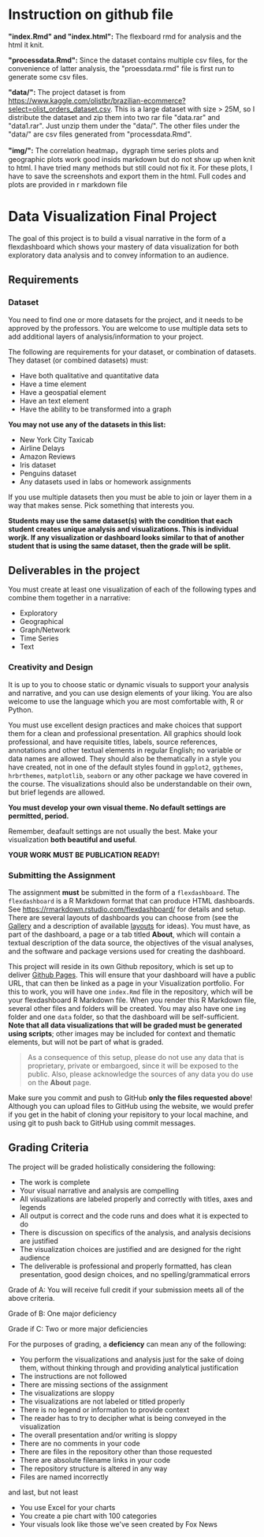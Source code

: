 # Instruction on github file

**"index.Rmd" and "index.html":** The flexboard rmd for analysis and the html it knit.

**"processdata.Rmd":**  Since the dataset contains multiple csv files, for the convenience of latter analysis, the "proessdata.rmd" file is first run to generate some csv files. 

**"data/":** The project dataset is from https://www.kaggle.com/olistbr/brazilian-ecommerce?select=olist_orders_dataset.csv. This is a large dataset with size > 25M, so I distribute the dataset and zip them into two rar file "data.rar" and "data1.rar". Just unzip them under the "data/". The other files under the "data/" are csv files generated from "processdata.Rmd".

**"img/":** The correlation heatmap，dygraph time series plots and geographic plots work good insids markdown but do not show up when knit to html. I have tried many methods but still could not fix it. For these plots, I have to save the screenshots and export them in the html. Full codes and plots are provided in r markdown file



# Data Visualization Final Project

The goal of this project is to build a visual narrative in the form of a flexdashboard which shows your mastery of data visualization for both exploratory data analysis and to convey information to an audience.

## Requirements

### Dataset

You need to find one or more datasets for the project, and it needs to be approved by the professors. You are welcome to use multiple data sets to add additional layers of analysis/information to your project.

The following are requirements for your dataset, or combination of datasets. They dataset (or combined datasets) must:

* Have both qualitative and quantitative data
* Have a time element
* Have a geospatial element
* Have an text element
* Have the ability to be transformed into a graph

**You may not use any of the datasets in this list:**

* New York City Taxicab
* Airline Delays
* Amazon Reviews
* Iris dataset
* Penguins dataset
* Any datasets used in labs or homework assignments


If you use multiple datasets then you must be able to join or layer them in a way that makes sense. Pick something that interests you.

**Students may use the same dataset(s) with the condition that each student creates unique analysis and visualizations. This is individual worjk. If any visualization or dashboard looks similar to that of another student that is using the same dataset, then the grade will be split.**


## Deliverables in the project

You must create at least one visualization of each of the following types and combine them together in a narrative:

- Exploratory
- Geographical
- Graph/Network
- Time Series
- Text


### Creativity and Design

It is up to you to choose static or dynamic visuals to support your analysis and narrative, and you can use design elements of your liking. You are also welcome to use the language which you are most comfortable with, R or Python. 

You must use excellent design practices and make choices that support them for a clean and professional presentation. All graphics should look professional, and have requisite titles, labels, source references, annotations and other textual elements in regular English; no variable or data names are allowed. They should also be thematically in a style you have created, not in one of the default styles found in `ggplot2`, `ggthemes`, `hrbrthemes`, `matplotlib`, `seaborn` or any other package we have covered in the course. The visualizations should also be understandable on their own, but brief legends are allowed.

**You must develop your own visual theme. No default settings are permitted, period.**

Remember, deafault settings are not usually the best. Make your visualization **both beautiful and useful**. 

**YOUR WORK MUST BE PUBLICATION READY!**


### Submitting the Assignment

The assignment **must** be submitted in the form of a `flexdashboard`. The `flexdashboard` is a R Markdown format that can produce HTML dashboards. See https://rmarkdown.rstudio.com/flexdashboard/ for details and setup. There are several layouts of dashboards you can choose from (see the [Gallery](https://rmarkdown.rstudio.com/flexdashboard/examples.html) and a description of available [layouts](https://rmarkdown.rstudio.com/flexdashboard/layouts.html) for ideas). You must have, as part of the dashboard, a page or a tab titled **About**, which will contain a textual description of the data source, the objectives of the visual analyses, and the software and package versions used for creating the dashboard.

This project will reside in its own Github repository, which is set up to deliver [Github Pages](https://pages.github.com/). This will ensure that your dashboard will have a public URL, that can then be linked as a page in your Visualization portfolio. For this to work, you will have one `index.Rmd` file in the repository, which will be your flexdashboard R Markdown file. When you render this R Markdown file, several other files and folders will be created. You may also have one `img` folder and one `data` folder, so that the dashboard will be self-sufficient. **Note that all data visualizations that will be graded must be generated using scripts**; other images may be included for context and thematic elements, but will not be part of what is graded. 

> As a consequence of this setup, please do not use any data that is proprietary, private or embargoed, since it will be exposed to the public. Also, please acknowledge the sources of any data you do use on the **About** page.


Make sure you commit and push to GitHub **only the files requested above**! Although you can upload files to GitHub using the website, we would prefer if you get in the habit of cloning your repisitory to your local machine, and using git to push back to GitHub using commit messages. 



## Grading Criteria

The project will be graded holistically considering the following:

* The work is complete
* Your visual narrative and analysis are compelling
* All visualizations are labeled properly and correctly with titles, axes and legends
* All output is correct and the code runs and does what it is expected to do
* There is discussion on specifics of the analysis, and analysis decisions are justified
* The visualization choices are justified and are designed for the right audience
* The deliverable is professional and properly formatted, has clean presentation, good design choices, and no spelling/grammatical errors

Grade of A: You will receive full credit if your submission meets all of the above criteria. 

Grade of B: One major deficiency

Grade if C: Two or more major deficiencies

For the purposes of grading, a **deficiency** can mean any of the following:

+ You perform the visualizations and analysis just for the sake of doing them, without thinking through and providing analytical justification
+ The instructions are not followed
+ There are missing sections of the assignment
+ The visualizations are sloppy
+ The visualizations are not labeled or titled properly
+ There is no legend or information to provide context
+ The reader has to try to decipher what is being conveyed in the visualization
+ The overall presentation and/or writing is sloppy
+ There are no comments in your code
+ There are files in the repository other than those requested
+ There are absolute filename links in your code
+ The repository structure is altered in any way
+ Files are named incorrectly

and last, but not least

+ You use Excel for your charts
+ You create a pie chart with 100 categories
+ Your visuals look like those we've seen created by Fox News


